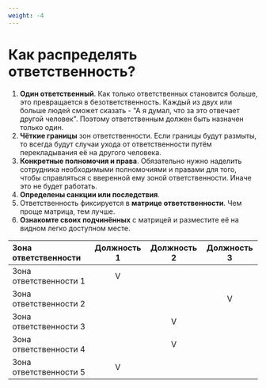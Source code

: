 ```yaml
---
weight: -4
---
```

# Как распределять ответственность?

1. **Один ответственный**. Как только ответственных становится больше, это превращается в безответственность. Каждый из двух или больше людей сможет сказать - "А я думал, что за это отвечает другой человек". Поэтому ответственным должен быть назначен только один.
2. **Чёткие границы** зон ответственности. Если границы будут размыты, то всегда будут случаи ухода от ответственности путём перекладывания её на другого человека.
3. **Конкретные полномочия и права**. Обязательно нужно наделить сотрудника необходимыми полномочиями и правами для того, чтобы справляться с вверенной ему зоной ответственности. Иначе это не будет работать.
4. **Определены санкции или последствия**.
5. Ответственность фиксируется в **матрице ответственности**. Чем проще матрица, тем лучше.
6. **Ознакомте своих подчинённых** с матрицей и разместите её на видном легко доступном месте.

| Зона ответственности   | Должность 1 | Должность 2 | Должность 3 |
|:---------------------- |:-----------:|:-----------:|:-----------:|
| Зона ответственности 1 |      V      |             |             |
| Зона ответственности 2 |             |             |      V      |
| Зона ответственности 3 |             |      V      |             |
| Зона ответственности 4 |             |      V      |             |
| Зона ответственности 5 |      V      |             |             |
